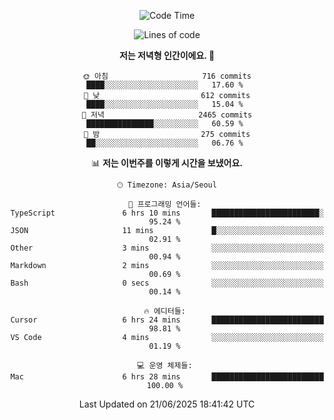 <div align='center'>
 
<!--START_SECTION:waka-->
![Code Time](http://img.shields.io/badge/Code%20Time-4%2C434%20hrs%2013%20mins-blue)

![Lines of code](https://img.shields.io/badge/%EC%A0%80%EB%8A%94%20%EC%97%AC%ED%83%9C%EA%B9%8C%EC%A7%80%20-1.8%20million%20%EC%A4%84%EC%9D%98%20%EC%BD%94%EB%93%9C%EB%A5%BC%20%EC%9E%91%EC%84%B1%ED%96%88%EC%96%B4%EC%9A%94.-blue)

**저는 저녁형 인간이에요. 🦉** 

```text
🌞 아침                     716 commits         ████░░░░░░░░░░░░░░░░░░░░░   17.60 % 
🌆 낮　                     612 commits         ████░░░░░░░░░░░░░░░░░░░░░   15.04 % 
🌃 저녁                     2465 commits        ███████████████░░░░░░░░░░   60.59 % 
🌙 밤　                     275 commits         ██░░░░░░░░░░░░░░░░░░░░░░░   06.76 % 
```


📊 **저는 이번주를 이렇게 시간을 보냈어요.** 

```text
🕑︎ Timezone: Asia/Seoul

💬 프로그래밍 언어들: 
TypeScript               6 hrs 10 mins       ████████████████████████░   95.24 % 
JSON                     11 mins             █░░░░░░░░░░░░░░░░░░░░░░░░   02.91 % 
Other                    3 mins              ░░░░░░░░░░░░░░░░░░░░░░░░░   00.94 % 
Markdown                 2 mins              ░░░░░░░░░░░░░░░░░░░░░░░░░   00.69 % 
Bash                     0 secs              ░░░░░░░░░░░░░░░░░░░░░░░░░   00.14 % 

🔥 에디터들: 
Cursor                   6 hrs 24 mins       █████████████████████████   98.81 % 
VS Code                  4 mins              ░░░░░░░░░░░░░░░░░░░░░░░░░   01.19 % 

💻 운영 체제들: 
Mac                      6 hrs 28 mins       █████████████████████████   100.00 % 
```


 Last Updated on 21/06/2025 18:41:42 UTC
<!--END_SECTION:waka-->
 </div>
<!---
Emewjin/Emewjin is a ✨ special ✨ repository because its `README.md` (this file) appears on your GitHub profile.
You can click the Preview link to take a look at your changes.
--->
